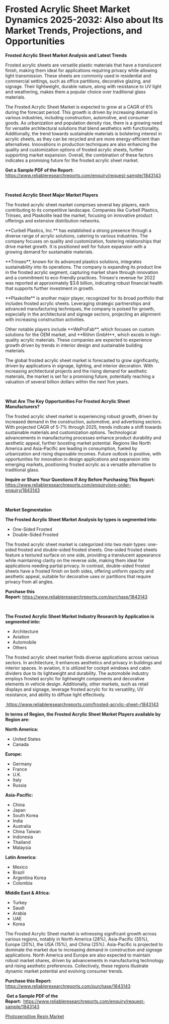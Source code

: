 <p><h1>Frosted Acrylic Sheet Market Dynamics 2025-2032: Also about Its Market Trends, Projections, and Opportunities</h1></p><p><strong>Frosted Acrylic Sheet Market Analysis and Latest Trends</strong></p>
<p><p>Frosted acrylic sheets are versatile plastic materials that have a translucent finish, making them ideal for applications requiring privacy while allowing light transmission. These sheets are commonly used in residential and commercial settings, such as office partitions, decorative glazing, and signage. Their lightweight, durable nature, along with resistance to UV light and weathering, makes them a popular choice over traditional glass materials.</p><p>The Frosted Acrylic Sheet Market is expected to grow at a CAGR of 6% during the forecast period. This growth is driven by increasing demand in various industries, including construction, automotive, and consumer goods. As urbanization and population density rise, there is a growing need for versatile architectural solutions that blend aesthetics with functionality. Additionally, the trend towards sustainable materials is bolstering interest in acrylic sheets, as they can be recycled and are more energy-efficient than alternatives. Innovations in production techniques are also enhancing the quality and customization options of frosted acrylic sheets, further supporting market expansion. Overall, the combination of these factors indicates a promising future for the frosted acrylic sheet market.</p></p>
<p><strong>Get a Sample PDF of the Report:&nbsp;</strong> <a href="https://www.reliableresearchreports.com/enquiry/request-sample/1843143?utm_campaign=2745&utm_medium=2&utm_source=Github&utm_content=ia&utm_term=02042025&utm_id=frosted-acrylic-sheet">https://www.reliableresearchreports.com/enquiry/request-sample/1843143</a></p>
<p>&nbsp;</p>
<p><strong>Frosted Acrylic Sheet Major Market Players</strong></p>
<p><p>The frosted acrylic sheet market comprises several key players, each contributing to its competitive landscape. Companies like Curbell Plastics, Trinseo, and Plaskolite lead the market, focusing on innovative product offerings and extensive distribution networks.</p><p>**Curbell Plastics, Inc.** has established a strong presence through a diverse range of acrylic solutions, catering to various industries. The company focuses on quality and customization, fostering relationships that drive market growth. It is positioned well for future expansion with a growing demand for sustainable materials.</p><p>**Trinseo**, known for its advanced plastics solutions, integrates sustainability into its operations. The company is expanding its product line in the frosted acrylic segment, capturing market share through innovation and a commitment to eco-friendly practices. Trinseo's revenue for 2022 was reported at approximately $3.6 billion, indicating robust financial health that supports further investment in growth.</p><p>**Plaskolite** is another major player, recognized for its broad portfolio that includes frosted acrylic sheets. Leveraging strategic partnerships and advanced manufacturing techniques, the company is poised for growth, especially in the architectural and signage sectors, projecting an alignment with increasing construction activities.</p><p>Other notable players include **WeProFab**, which focuses on custom solutions for the OEM market, and **Röhm GmbH**, which excels in high-quality acrylic materials. These companies are expected to experience growth driven by trends in interior design and sustainable building materials.</p><p>The global frosted acrylic sheet market is forecasted to grow significantly, driven by applications in signage, lighting, and interior decoration. With increasing architectural projects and the rising demand for aesthetic materials, the market is set for a promising future, potentially reaching a valuation of several billion dollars within the next five years.</p></p>
<p>&nbsp;</p>
<p><strong>What Are The Key Opportunities For Frosted Acrylic Sheet Manufacturers?</strong></p>
<p><p>The frosted acrylic sheet market is experiencing robust growth, driven by increased demand in the construction, automotive, and advertising sectors. With projected CAGR of 5-7% through 2025, trends indicate a shift towards sustainable materials and customization options. Technological advancements in manufacturing processes enhance product durability and aesthetic appeal, further boosting market potential. Regions like North America and Asia-Pacific are leading in consumption, fueled by urbanization and rising disposable incomes. Future outlook is positive, with opportunities for innovation in design applications and expansion into emerging markets, positioning frosted acrylic as a versatile alternative to traditional glass.</p></p>
<p><strong>Inquire or Share Your Questions If Any Before Purchasing This Report:</strong> <a href="https://www.reliableresearchreports.com/enquiry/pre-order-enquiry/1843143?utm_campaign=2745&utm_medium=2&utm_source=Github&utm_content=ia&utm_term=02042025&utm_id=frosted-acrylic-sheet">https://www.reliableresearchreports.com/enquiry/pre-order-enquiry/1843143</a></p>
<p>&nbsp;</p>
<p><strong>Market Segmentation</strong></p>
<p><strong>The Frosted Acrylic Sheet Market Analysis by types is segmented into:</strong></p>
<p><ul><li>One-Sided Frosted</li><li>Double-Sided Frosted</li></ul></p>
<p><p>The frosted acrylic sheet market is categorized into two main types: one-sided frosted and double-sided frosted sheets. One-sided frosted sheets feature a textured surface on one side, providing a translucent appearance while maintaining clarity on the reverse side, making them ideal for applications needing partial privacy. In contrast, double-sided frosted sheets have a frosted finish on both sides, offering uniform opacity and aesthetic appeal, suitable for decorative uses or partitions that require privacy from all angles.</p></p>
<p><strong>Purchase this Report:&nbsp;</strong><a href="https://www.reliableresearchreports.com/purchase/1843143?utm_campaign=2745&utm_medium=2&utm_source=Github&utm_content=ia&utm_term=02042025&utm_id=frosted-acrylic-sheet">https://www.reliableresearchreports.com/purchase/1843143</a></p>
<p>&nbsp;</p>
<p><strong>The Frosted Acrylic Sheet Market Industry Research by Application is segmented into:</strong></p>
<p><ul><li>Architecture</li><li>Aviation</li><li>Automobile</li><li>Others</li></ul></p>
<p><p>The frosted acrylic sheet market finds diverse applications across various sectors. In architecture, it enhances aesthetics and privacy in buildings and interior spaces. In aviation, it is utilized for cockpit windows and cabin dividers due to its lightweight and durability. The automobile industry employs frosted acrylic for lightweight components and decorative elements in vehicle design. Additionally, other markets, such as retail displays and signage, leverage frosted acrylic for its versatility, UV resistance, and ability to diffuse light effectively.</p></p>
<p><a href="https://www.reliableresearchreports.com/frosted-acrylic-sheet-r1843143?utm_campaign=2745&utm_medium=2&utm_source=Github&utm_content=ia&utm_term=02042025&utm_id=frosted-acrylic-sheet">&nbsp;https://www.reliableresearchreports.com/frosted-acrylic-sheet-r1843143</a></p>
<p><strong>In terms of Region, the Frosted Acrylic Sheet Market Players available by Region are:</strong></p>
<p>
    <p> <strong> North America: </strong>
        <ul>
            <li>United States</li>
            <li>Canada</li>
        </ul>
        </p> 
    <p> <strong> Europe: </strong>
        <ul>
            <li>Germany</li>
            <li>France</li>
            <li>U.K.</li>
            <li>Italy</li>
            <li>Russia</li>
        </ul>
        </p> 
    <p> <strong> Asia-Pacific: </strong>
        <ul>
            <li>China</li>
            <li>Japan</li>
            <li>South Korea</li>
            <li>India</li>
            <li>Australia</li>
            <li>China Taiwan</li>
            <li>Indonesia</li>
            <li>Thailand</li>
            <li>Malaysia</li>
        </ul>
        </p> 
    <p> <strong> Latin America: </strong>
        <ul>
            <li>Mexico</li>
            <li>Brazil</li>
            <li>Argentina Korea</li>
            <li>Colombia</li>
        </ul>
        </p> 
    <p> <strong> Middle East & Africa: </strong>
        <ul>
            <li>Turkey</li>
            <li>Saudi</li>
            <li>Arabia</li>
            <li>UAE</li>
            <li>Korea</li>
        </ul>
    </p>
    </p>
<p><p>The Frosted Acrylic Sheet market is witnessing significant growth across various regions, notably in North America (28%), Asia-Pacific (35%), Europe (20%), the USA (15%), and China (25%). Asia-Pacific is projected to dominate the market due to increasing demand in construction and signage applications. North America and Europe are also expected to maintain robust market shares, driven by advancements in manufacturing technology and rising aesthetic preferences. Collectively, these regions illustrate dynamic market potential and evolving consumer trends.</p></p>
<p><strong>Purchase this Report: </strong><a href="https://www.reliableresearchreports.com/purchase/1843143?utm_campaign=2745&utm_medium=2&utm_source=Github&utm_content=ia&utm_term=02042025&utm_id=frosted-acrylic-sheet">https://www.reliableresearchreports.com/purchase/1843143</a></p>
<p>&nbsp;<strong>Get a Sample PDF of the Report:&nbsp;&nbsp;</strong><a href="https://www.reliableresearchreports.com/enquiry/request-sample/1843143?utm_campaign=2745&utm_medium=2&utm_source=Github&utm_content=ia&utm_term=02042025&utm_id=frosted-acrylic-sheet">https://www.reliableresearchreports.com/enquiry/request-sample/1843143</a></p>
<p><strong></strong></p>
<p><p><a href="https://github.com/ezahdyre/Market-Research-Report-List-1/blob/main/photosensitive-resin-market.md?utm_campaign=2745&utm_medium=2&utm_source=Github&utm_content=ia&utm_term=02042025&utm_id=frosted-acrylic-sheet">Photosensitive Resin Market</a></p></p>